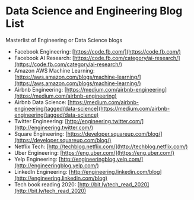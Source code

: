 # Data Science and Engineering Blog List
Masterlist of Engineering or Data Science blogs

* Facebook Engineering: [https://code.fb.com/](https://code.fb.com/)
* Facebook AI Research: [https://code.fb.com/category/ai-research/](https://code.fb.com/category/ai-research/)
* Amazon AWS Machine Learning: [https://aws.amazon.com/blogs/machine-learning/](https://aws.amazon.com/blogs/machine-learning/)
* Airbnb Engineering: [https://medium.com/airbnb-engineering](https://medium.com/airbnb-engineering)
* Airbnb Data Science: [https://medium.com/airbnb-engineering/tagged/data-science](https://medium.com/airbnb-engineering/tagged/data-science)
* Twitter Engineering: [http://engineering.twitter.com/](http://engineering.twitter.com/)
* Square Engineering: [https://developer.squareup.com/blog/](https://developer.squareup.com/blog/)
* Netflix Tech: [http://techblog.netflix.com/](http://techblog.netflix.com/)
* Uber Engineering: [https://eng.uber.com/](https://eng.uber.com/)
* Yelp Engineering: [http://engineeringblog.yelp.com/](http://engineeringblog.yelp.com/)
* LinkedIn Engineering: [http://engineering.linkedin.com/blog](http://engineering.linkedin.com/blog)
* Tech book reading 2020: [http://bit.ly/tech_read_2020](http://bit.ly/tech_read_2020)
